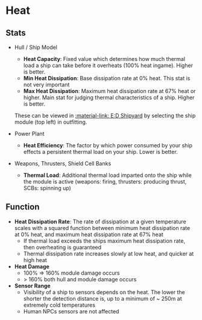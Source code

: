 # Heat

## Stats

* Hull / Ship Model
    * **Heat Capacity**: Fixed value which determines how much thermal load a ship can take before it overheats (100% heat ingame). Higher is better.
    * **Min Heat Dissipation**: Base dissipation rate at 0% heat. This stat is not very important
    * **Max Heat Dissipation**: Maximum heat dissipation rate at 67% heat or higher. Main stat for judging thermal characteristics of a ship. Higher is better.
    
    These can be viewed in [:material-link: E:D Shipyard](https://edsy.org) by selecting the ship module (top left) in outfitting.

* Power Plant
    * **Heat Efficiency**: The factor by which power consumed by your ship effects a persistent thermal load on your ship. Lower is better.

* Weapons, Thrusters, Shield Cell Banks
    * **Thermal Load**: Additional thermal load imparted onto the ship while the module is active (weapons: firing, thrusters: producing thrust, SCBs: spinning up)

## Function

* **Heat Dissipation Rate**: The rate of dissipation at a given temperature scales with a squared function between minimum heat dissipation rate at 0% heat, and maximum heat dissipation rate at 67% heat
    * If thermal load exceeds the ships maximum heat dissipation rate, then overheating is guaranteed
    * Thermal dissipation rate increases slowly at low heat, and quicker at high heat
* **Heat Damage**
    * 100% ⇒ 160% module damage occurs
    * \> 160% both hull and module damage occurs
* **Sensor Range**
    * Visibility of a ship to sensors depends on the heat. The lower the shorter the detection distance is, up to a minimum of ~ 250m at extremely cold temperatures
    * Human NPCs sensors are not affected
